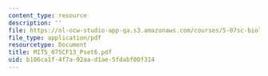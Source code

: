 ```yaml
---
content_type: resource
description: ''
file: https://ol-ocw-studio-app-qa.s3.amazonaws.com/courses/5-07sc-biological-chemistry-i-fall-2013/b106ca1f4f7a92aad1ae5fdabf00f314_MIT5_07SCF13_Pset6.pdf
file_type: application/pdf
resourcetype: Document
title: MIT5_07SCF13_Pset6.pdf
uid: b106ca1f-4f7a-92aa-d1ae-5fdabf00f314
---
```

